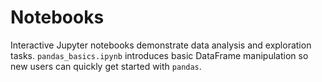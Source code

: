 # Notebooks

Interactive Jupyter notebooks demonstrate data analysis and exploration tasks.
`pandas_basics.ipynb` introduces basic DataFrame manipulation so new users can
quickly get started with `pandas`.
